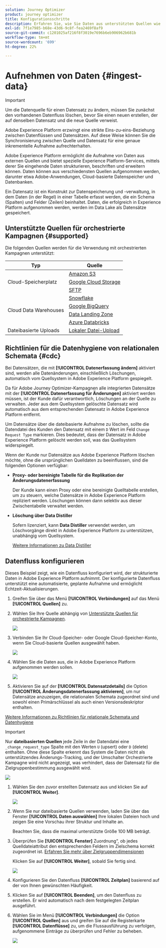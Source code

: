 ```yaml
---
solution: Journey Optimizer
product: journey optimizer
title: Konfigurationsschritte
description: Erfahren Sie, wie Sie Daten aus unterstützten Quellen wie SFTP, Cloud-Speicher oder Datenbanken in Adobe Experience Platform importieren.
exl-id: 7f1e7985-b68e-43d6-9c8f-fea2469f8af9
source-git-commit: c1201025af216f8f3019e7696b6eb906962b681b
workflow-type: tm+mt
source-wordcount: '699'
ht-degree: 22%

---
```



# Aufnehmen von Daten {#ingest-data}

>[!IMPORTANT]
>
>Um die Datenquelle für einen Datensatz zu ändern, müssen Sie zunächst den vorhandenen Datenfluss löschen, bevor Sie einen neuen erstellen, der auf denselben Datensatz und die neue Quelle verweist.
>
>Adobe Experience Platform erzwingt eine strikte Eins-zu-eins-Beziehung zwischen Datenflüssen und Datensätzen. Auf diese Weise können Sie die Synchronisierung zwischen Quelle und Datensatz für eine genaue inkrementelle Aufnahme aufrechterhalten.

Adobe Experience Platform ermöglicht die Aufnahme von Daten aus externen Quellen und bietet spezielle Experience Platform-Services, mittels derer Sie eingehende Daten strukturieren, beschriften und erweitern können. Daten können aus verschiedensten Quellen aufgenommen werden, darunter etwa Adobe-Anwendungen, Cloud-basierte Datenspeicher und Datenbanken.

Ein Datensatz ist ein Konstrukt zur Datenspeicherung und -verwaltung, in dem Daten (in der Regel) in einer Tabelle erfasst werden, die ein Schema (Spalten) und Felder (Zeilen) beinhaltet. Daten, die erfolgreich in Experience Platform aufgenommen werden, werden im Data Lake als Datensätze gespeichert.

## Unterstützte Quellen für orchestrierte Kampagnen {#supported}

Die folgenden Quellen werden für die Verwendung mit orchestrierten Kampagnen unterstützt:

<table>
  <thead>
    <tr>
      <th>Typ</th>
      <th>Quelle</th>
    </tr>
  </thead>
  <tbody>
    <tr>
      <td rowspan="3">Cloud-Speicherplatz</td>
      <td><a href="https://experienceleague.adobe.com/de/docs/experience-platform/sources/ui-tutorials/create/cloud-storage/s3">Amazon S3</a></td>
    </tr>
    <tr>
      <td><a href="https://experienceleague.adobe.com/de/docs/experience-platform/sources/ui-tutorials/create/cloud-storage/google-cloud-storage">Google Cloud Storage</a></td>
    </tr>
    <tr>
      <td><a href="https://experienceleague.adobe.com/de/docs/experience-platform/sources/ui-tutorials/create/cloud-storage/sftp">SFTP</a></td>
    </tr>
      <td rowspan="4">Cloud Data Warehouses</td>
      <td><a href="https://experienceleague.adobe.com/de/docs/experience-platform/sources/ui-tutorials/create/databases/snowflake">Snowflake</a></td>
    </tr>
    <tr>
      <td><a href="https://experienceleague.adobe.com/de/docs/experience-platform/sources/ui-tutorials/create/databases/bigquery">Google BigQuery</a></td>
    </tr>
    <tr>
      <td><a href="https://experienceleague.adobe.com/de/docs/experience-platform/sources/ui-tutorials/create/cloud-storage/data-landing-zone">Data Landing Zone<a></td>
    </tr>
    <tr>
      <td><a href="https://experienceleague.adobe.com/de/docs/experience-platform/sources/ui-tutorials/create/databases/databricks">Azure Databricks</a></td>
    </tr>
    <tr>
      <td rowspan="3">Dateibasierte Uploads</td>
      <td><a href="https://experienceleague.adobe.com/de/docs/experience-platform/sources/ui-tutorials/create/local-system/local-file-upload">Lokaler Datei-Upload<a></td>
    </tr>

</tbody>
</table>

## Richtlinien für die Datenhygiene von relationalen Schemata {#cdc}

Bei Datensätzen, die mit **[!UICONTROL Datenerfassung ändern]** aktiviert sind, werden alle Datenänderungen, einschließlich Löschungen, automatisch vom Quellsystem in Adobe Experience Platform gespiegelt.

Da für Adobe Journey Optimizer-Kampagnen alle integrierten Datensätze mit der **[!UICONTROL Datenerfassung für Änderungen]** aktiviert werden müssen, ist der Kunde dafür verantwortlich, Löschungen an der Quelle zu verwalten. Jeder aus dem Quellsystem gelöschte Datensatz wird automatisch aus dem entsprechenden Datensatz in Adobe Experience Platform entfernt.

Um Datensätze über die dateibasierte Aufnahme zu löschen, sollte die Datendatei des Kunden den Datensatz mit einem `D` Wert im Feld `Change Request Type` markieren. Dies bedeutet, dass der Datensatz in Adobe Experience Platform gelöscht werden soll, was das Quellsystem widerspiegelt.

Wenn der Kunde nur Datensätze aus Adobe Experience Platform löschen möchte, ohne die ursprünglichen Quelldaten zu beeinflussen, sind die folgenden Optionen verfügbar:

* **Proxy- oder bereinigte Tabelle für die Replikation der Änderungsdatenerfassung**

  Der Kunde kann einen Proxy oder eine bereinigte Quelltabelle erstellen, um zu steuern, welche Datensätze in Adobe Experience Platform repliziert werden. Löschungen können dann selektiv aus dieser Zwischentabelle verwaltet werden.

* **Löschung über Data Distiller**

  Sofern lizenziert, kann **Data Distiller** verwendet werden, um Löschvorgänge direkt in Adobe Experience Platform zu unterstützen, unabhängig vom Quellsystem.

  [Weitere Informationen zu Data Distiller](https://experienceleague.adobe.com/de/docs/experience-platform/query/data-distiller/overview)

## Datenfluss konfigurieren

Dieses Beispiel zeigt, wie ein Datenfluss konfiguriert wird, der strukturierte Daten in Adobe Experience Platform aufnimmt. Der konfigurierte Datenfluss unterstützt eine automatisierte, geplante Aufnahme und ermöglicht Echtzeit-Aktualisierungen.

1. Greifen Sie über das Menü **[!UICONTROL Verbindungen]** auf das Menü **[!UICONTROL Quellen]** zu.

1. Wählen Sie Ihre Quelle abhängig von [Unterstützte Quellen für orchestrierte Kampagnen](#supported).

   ![](assets/admin_sources_1.png)

1. Verbinden Sie Ihr Cloud-Speicher- oder Google Cloud-Speicher-Konto, wenn Sie Cloud-basierte Quellen ausgewählt haben.

   ![](assets/admin_sources_2.png)

1. Wählen Sie die Daten aus, die in Adobe Experience Platform aufgenommen werden sollen.

   ![](assets/S3_config_1.png)

1. Aktivieren Sie auf der **[!UICONTROL Datensatzdetails]** die Option **[!UICONTROL Änderungsdatenerfassung aktivieren]**, um nur Datensätze anzuzeigen, die relationalen Schemata zugeordnet sind und sowohl einen Primärschlüssel als auch einen Versionsdeskriptor enthalten.

[Weitere Informationen zu Richtlinien für relationale Schemata und Datenhygiene](#cdc)

   >[!IMPORTANT]
   >
   > Nur **dateibasierten Quellen** jede Zeile in der Datendatei eine `_change_request_type` Spalte mit den Werten `U` (upsert) oder `D` (delete) enthalten. Ohne diese Spalte erkennt das System die Daten nicht als unterstützendes Änderungs-Tracking, und der Umschalter Orchestrierte Kampagne wird nicht angezeigt, was verhindert, dass der Datensatz für die Zielgruppenbestimmung ausgewählt wird.

   ![](assets/S3_config_6.png)

1. Wählen Sie den zuvor erstellten Datensatz aus und klicken Sie auf **[!UICONTROL Weiter]**.

   ![](assets/S3_config_3.png)

1. Wenn Sie nur dateibasierte Quellen verwenden, laden Sie über das Fenster **[!UICONTROL Daten auswählen]** Ihre lokalen Dateien hoch und zeigen Sie eine Vorschau ihrer Struktur und Inhalte an.

   Beachten Sie, dass die maximal unterstützte Größe 100 MB beträgt.

1. Überprüfen Sie **[!UICONTROL Fenster]** Zuordnung“, ob jedes Quelldateiattribut den entsprechenden Feldern im Zielschema korrekt zugeordnet ist. [Erfahren Sie mehr über Zielgruppendimensionen](target-dimension.md)

   Klicken Sie auf **[!UICONTROL Weiter]**, sobald Sie fertig sind.

   ![](assets/S3_config_4.png)

1. Konfigurieren Sie den Datenfluss **[!UICONTROL Zeitplan]** basierend auf der von Ihnen gewünschten Häufigkeit.

1. Klicken Sie auf **[!UICONTROL Beenden]**, um den Datenfluss zu erstellen. Er wird automatisch nach dem festgelegten Zeitplan ausgeführt.

1. Wählen Sie im Menü **[!UICONTROL Verbindungen]** die Option **[!UICONTROL Quellen]** aus und greifen Sie auf die Registerkarte **[!UICONTROL Datenflüsse]** zu, um die Flussausführung zu verfolgen, aufgenommene Einträge zu überprüfen und Fehler zu beheben.

   ![](assets/S3_config_5.png)


